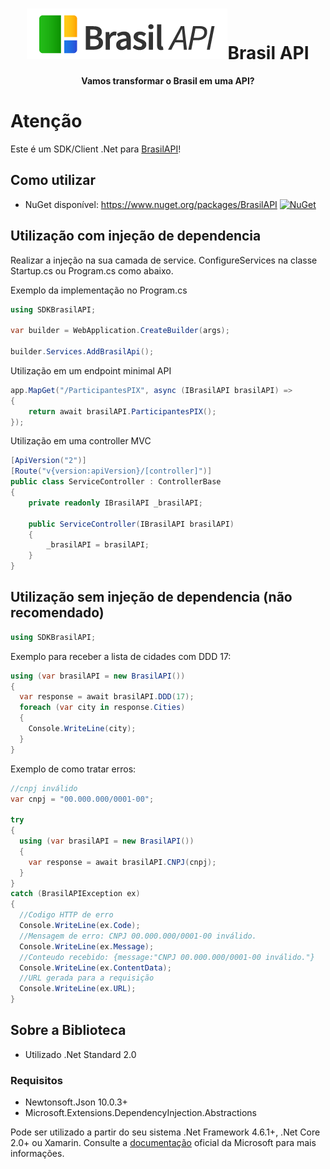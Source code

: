 <h1 align="center"><img src="https://raw.githubusercontent.com/BrasilAPI/BrasilAPI/master/public/brasilapi-logo-small.png">Brasil API</h1>

<div align="center">
  <p>
    <strong>Vamos transformar o Brasil em uma API?</strong>
  </p>
</div>

# Atenção
Este é um SDK/Client .Net para <a href="https://github.com/BrasilAPI/BrasilAPI" target="_blank">BrasilAPI</a>!

## Como utilizar
* NuGet disponível: https://www.nuget.org/packages/BrasilAPI [![NuGet](https://img.shields.io/nuget/v/BrasilAPI.svg)](https://www.nuget.org/packages/BrasilAPI/)


## Utilização com injeção de dependencia

Realizar a injeção na sua camada de service. 
ConfigureServices na classe Startup.cs ou Program.cs como abaixo.

Exemplo da implementação no Program.cs
``` cs
using SDKBrasilAPI;

var builder = WebApplication.CreateBuilder(args);

builder.Services.AddBrasilApi();
``` 

Utilização em um endpoint minimal API
``` cs
app.MapGet("/ParticipantesPIX", async (IBrasilAPI brasilAPI) =>
{ 
    return await brasilAPI.ParticipantesPIX();
});
``` 

Utilização em uma controller MVC
``` cs 
[ApiVersion("2")]
[Route("v{version:apiVersion}/[controller]")]
public class ServiceController : ControllerBase
{ 
	private readonly IBrasilAPI _brasilAPI;

	public ServiceController(IBrasilAPI brasilAPI)
	{
		_brasilAPI = brasilAPI; 
	}
}
```
 
 
## Utilização sem injeção de dependencia (não recomendado)

``` cs
using SDKBrasilAPI;
``` 

Exemplo para receber a lista de cidades com DDD 17:
``` cs
using (var brasilAPI = new BrasilAPI())
{
  var response = await brasilAPI.DDD(17);
  foreach (var city in response.Cities)
  {
    Console.WriteLine(city);
  }
}
```

Exemplo de como tratar erros:
``` cs
//cnpj inválido
var cnpj = "00.000.000/0001-00";

try
{
  using (var brasilAPI = new BrasilAPI())
  {
    var response = await brasilAPI.CNPJ(cnpj);
  }
}
catch (BrasilAPIException ex)
{
  //Codigo HTTP de erro
  Console.WriteLine(ex.Code);
  //Mensagem de erro: CNPJ 00.000.000/0001-00 inválido.
  Console.WriteLine(ex.Message);
  //Conteudo recebido: {message:"CNPJ 00.000.000/0001-00 inválido."}
  Console.WriteLine(ex.ContentData);
  //URL gerada para a requisição
  Console.WriteLine(ex.URL);
} 
```


## Sobre a Biblioteca
- Utilizado .Net Standard 2.0 
### Requisitos
- Newtonsoft.Json 10.0.3+
- Microsoft.Extensions.DependencyInjection.Abstractions 

Pode ser utilizado a partir do seu sistema .Net Framework 4.6.1+, .Net Core 2.0+ ou Xamarin. Consulte a <a href="https://docs.microsoft.com/en-us/dotnet/standard/net-standard" target="_blank">documentação</a> oficial da Microsoft para mais informações.


